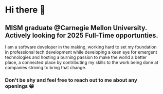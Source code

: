 # Hi there 👋

## MISM graduate @Carnegie Mellon University. Actively looking for 2025 Full-Time opportunties.

I am a software developer in the making, working hard to set my foundation in professional tech development while developing a keen eye for emergent technologies and hosting a burning passion to make the world a better place, a connected place by contributing my skills to the work being done at companies striving to bring that change.

### Don't be shy and feel free to reach out to me about any openings 😁
